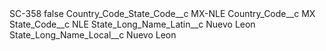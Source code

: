 <?xml version="1.0" encoding="UTF-8"?>
<CustomMetadata xmlns="http://soap.sforce.com/2006/04/metadata" xmlns:xsi="http://www.w3.org/2001/XMLSchema-instance" xmlns:xsd="http://www.w3.org/2001/XMLSchema">
    <label>SC-358</label>
    <protected>false</protected>
    <values>
        <field>Country_Code_State_Code__c</field>
        <value xsi:type="xsd:string">MX-NLE</value>
    </values>
    <values>
        <field>Country_Code__c</field>
        <value xsi:type="xsd:string">MX</value>
    </values>
    <values>
        <field>State_Code__c</field>
        <value xsi:type="xsd:string">NLE</value>
    </values>
    <values>
        <field>State_Long_Name_Latin__c</field>
        <value xsi:type="xsd:string">Nuevo Leon</value>
    </values>
    <values>
        <field>State_Long_Name_Local__c</field>
        <value xsi:type="xsd:string">Nuevo Leon</value>
    </values>
</CustomMetadata>
